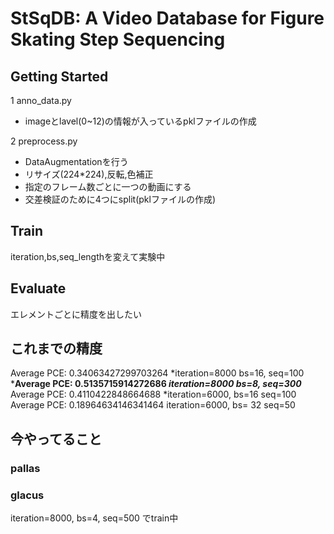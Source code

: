 # StSqDB: A Video Database for Figure Skating Step Sequencing


## Getting Started
1 anno_data.py
 * imageとlavel(0~12)の情報が入っているpklファイルの作成

2 preprocess.py
 * DataAugmentationを行う  
  * リサイズ(224*224),反転,色補正  
  * 指定のフレーム数ごとに一つの動画にする  
  * 交差検証のために4つにsplit(pklファイルの作成)


## Train
iteration,bs,seq_lengthを変えて実験中



## Evaluate
エレメントごとに精度を出したい


## これまでの精度
Average PCE: 0.34063427299703264
 *iteration=8000 bs=16, seq=100
***Average PCE: 0.5135715914272686
 *iteration=8000 bs=8, seq=300***
Average PCE: 0.4110422848664688
 *iteration=6000, bs=16 seq=100
Average PCE: 0.18964634146341464
 iteration=6000, bs= 32 seq=50


## 今やってること
### pallas

### glacus
iteration=8000, bs=4, seq=500 でtrain中

